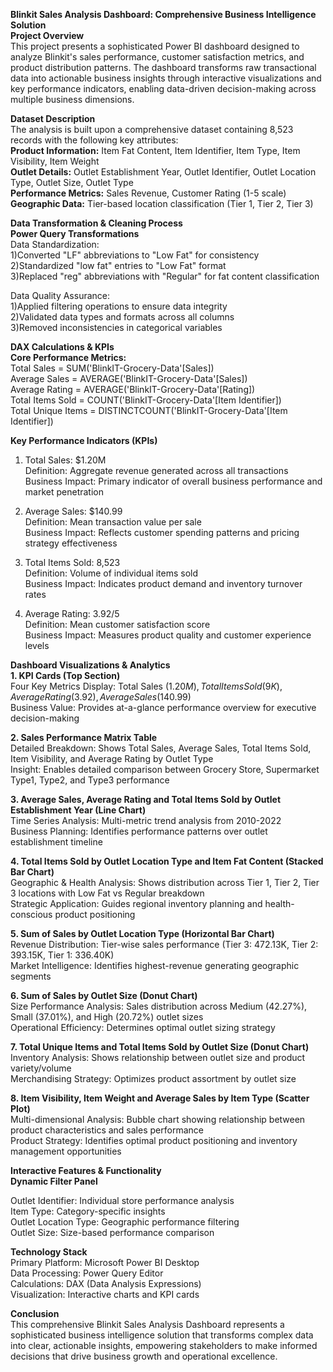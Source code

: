 **Blinkit Sales Analysis Dashboard: Comprehensive Business Intelligence Solution**                             
**Project Overview**                              
This project presents a sophisticated Power BI dashboard designed to analyze Blinkit's sales performance, customer satisfaction metrics, and product distribution patterns. The dashboard transforms raw transactional data into actionable business insights through interactive visualizations and key performance indicators, enabling data-driven decision-making across multiple business dimensions.   
                            
**Dataset Description**                         
The analysis is built upon a comprehensive dataset containing 8,523 records with the following key attributes:                     
**Product Information:** Item Fat Content, Item Identifier, Item Type, Item Visibility, Item Weight                 
**Outlet Details:** Outlet Establishment Year, Outlet Identifier, Outlet Location Type, Outlet Size, Outlet Type                    
**Performance Metrics:** Sales Revenue, Customer Rating (1-5 scale)                           
**Geographic Data:** Tier-based location classification (Tier 1, Tier 2, Tier 3)                                      
                                 
**Data Transformation & Cleaning Process**                                                  
**Power Query Transformations**                         
Data Standardization:                                    
1)Converted "LF" abbreviations to "Low Fat" for consistency                                  
2)Standardized "low fat" entries to "Low Fat" format                   
3)Replaced "reg" abbreviations with "Regular" for fat content classification                                   
                                                   
Data Quality Assurance:                                     
1)Applied filtering operations to ensure data integrity                                            
2)Validated data types and formats across all columns                                       
3)Removed inconsistencies in categorical variables                                             

**DAX Calculations & KPIs**                                   
**Core Performance Metrics:**                                            
Total Sales = SUM('BlinkIT-Grocery-Data'[Sales])                                        
Average Sales = AVERAGE('BlinkIT-Grocery-Data'[Sales])                                     
Average Rating = AVERAGE('BlinkIT-Grocery-Data'[Rating])                                         
Total Items Sold = COUNT('BlinkIT-Grocery-Data'[Item Identifier])                                 
Total Unique Items = DISTINCTCOUNT('BlinkIT-Grocery-Data'[Item Identifier])  
                                             
**Key Performance Indicators (KPIs)**
1. Total Sales: $1.20M                                            
Definition: Aggregate revenue generated across all transactions                                                
Business Impact: Primary indicator of overall business performance and market penetration                                       
                                                 
2. Average Sales: $140.99                                            
Definition: Mean transaction value per sale                                              
Business Impact: Reflects customer spending patterns and pricing strategy effectiveness                           

3. Total Items Sold: 8,523                                   
Definition: Volume of individual items sold                                
Business Impact: Indicates product demand and inventory turnover rates                                  

4. Average Rating: 3.92/5                                           
Definition: Mean customer satisfaction score                                                         
Business Impact: Measures product quality and customer experience levels
                                                       
**Dashboard Visualizations & Analytics**                                     
**1. KPI Cards (Top Section)**                         
Four Key Metrics Display: Total Sales ($1.20M), Total Items Sold (9K), Average Rating (3.92), Average Sales ($140.99)                                                     
Business Value: Provides at-a-glance performance overview for executive decision-making                                               

**2. Sales Performance Matrix Table**                                                   
Detailed Breakdown: Shows Total Sales, Average Sales, Total Items Sold, Item Visibility, and Average Rating by Outlet Type                                        
Insight: Enables detailed comparison between Grocery Store, Supermarket Type1, Type2, and Type3 performance                                                       
                                         
**3. Average Sales, Average Rating and Total Items Sold by Outlet Establishment Year (Line Chart)**                                   
Time Series Analysis: Multi-metric trend analysis from 2010-2022                                                         
Business Planning: Identifies performance patterns over outlet establishment timeline                                                   
                                    
**4. Total Items Sold by Outlet Location Type and Item Fat Content (Stacked Bar Chart)**                                     
Geographic & Health Analysis: Shows distribution across Tier 1, Tier 2, Tier 3 locations with Low Fat vs Regular breakdown                                 
Strategic Application: Guides regional inventory planning and health-conscious product positioning                          
                                                     
**5. Sum of Sales by Outlet Location Type (Horizontal Bar Chart)**                                                                       
Revenue Distribution: Tier-wise sales performance (Tier 3: 472.13K, Tier 2: 393.15K, Tier 1: 336.40K)                                 
Market Intelligence: Identifies highest-revenue generating geographic segments                                   
                                             
**6. Sum of Sales by Outlet Size (Donut Chart)**                          
Size Performance Analysis: Sales distribution across Medium (42.27%), Small (37.01%), and High (20.72%) outlet sizes                          
Operational Efficiency: Determines optimal outlet sizing strategy                            
                                           
**7. Total Unique Items and Total Items Sold by Outlet Size (Donut Chart)**                                             
Inventory Analysis: Shows relationship between outlet size and product variety/volume                                  
Merchandising Strategy: Optimizes product assortment by outlet size                      
                     
**8. Item Visibility, Item Weight and Average Sales by Item Type (Scatter Plot)**                          
Multi-dimensional Analysis: Bubble chart showing relationship between product characteristics and sales performance                                     
Product Strategy: Identifies optimal product positioning and inventory management opportunities                                  
                                 
**Interactive Features & Functionality**                                  
**Dynamic Filter Panel**                                     

Outlet Identifier: Individual store performance analysis                                   
Item Type: Category-specific insights                                             
Outlet Location Type: Geographic performance filtering                                   
Outlet Size: Size-based performance comparison                             
                                            
**Technology Stack**                               
Primary Platform: Microsoft Power BI Desktop                                       
Data Processing: Power Query Editor                                
Calculations: DAX (Data Analysis Expressions)                          
Visualization: Interactive charts and KPI cards                          
                            
**Conclusion**                                       
This comprehensive Blinkit Sales Analysis Dashboard represents a sophisticated business intelligence solution that transforms complex data into clear, actionable insights, empowering stakeholders to make informed decisions that drive business growth and operational excellence.                          
